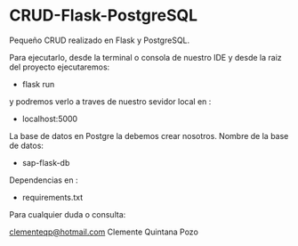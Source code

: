 # CRUD-Flask-PostgreSQL

Pequeño CRUD realizado en Flask y PostgreSQL. 

Para ejecutarlo, desde la terminal o consola de nuestro IDE y desde la raiz del proyecto
ejecutaremos:

- flask run

y podremos verlo a traves de nuestro sevidor local en :

- localhost:5000

La base de datos en Postgre la debemos crear nosotros. 
Nombre de la base de datos:

- sap-flask-db

Dependencias en :

- requirements.txt


Para cualquier duda o consulta:

clementeqp@hotmail.com
Clemente Quintana Pozo
